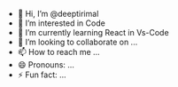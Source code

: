 - 👋 Hi, I’m @deeptirimal 
- 👀 I’m interested in Code
- 🌱 I’m currently learning React in Vs-Code 
- 💞️ I’m looking to collaborate on ...
- 📫 How to reach me ...
- 😄 Pronouns: ...
- ⚡ Fun fact: ...

<!---
deeptirimal/deeptirimal is a ✨ special ✨ repository because its `README.md` (this file) appears on your GitHub profile.
You can click the Preview link to take a look at your changes.
--->
